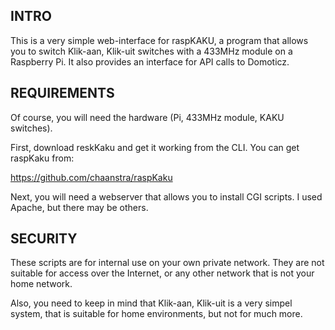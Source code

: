 INTRO
-----
This is a very simple web-interface for raspKAKU, a program that
allows you to switch Klik-aan, Klik-uit switches with a 433MHz 
module on a Raspberry Pi. It also provides an interface for API
calls to Domoticz.


REQUIREMENTS
------------
Of course, you will need the hardware (Pi, 433MHz module, KAKU
switches).

First, download reskKaku and get it working from the CLI. You can
get raspKaku from:

https://github.com/chaanstra/raspKaku

Next, you will need a webserver that allows you to install CGI
scripts. I used Apache, but there may be others.


SECURITY
--------
These scripts are for internal use on your own private network.
They are not suitable for access over the Internet, or any other
network that is not your home network.

Also, you need to keep in mind that Klik-aan, Klik-uit is a very
simpel system, that is suitable for home environments, but not
for much more.
